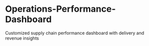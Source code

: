 # Operations-Performance-Dashboard
Customized supply chain performance dashboard with delivery and revenue insights

